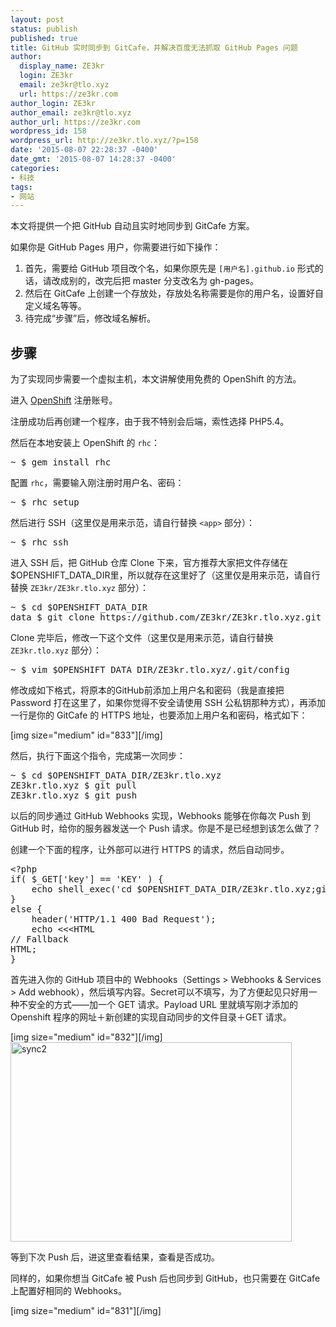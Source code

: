 ```yaml
---
layout: post
status: publish
published: true
title: GitHub 实时同步到 GitCafe，并解决百度无法抓取 GitHub Pages 问题
author:
  display_name: ZE3kr
  login: ZE3kr
  email: ze3kr@tlo.xyz
  url: https://ze3kr.com
author_login: ZE3kr
author_email: ze3kr@tlo.xyz
author_url: https://ze3kr.com
wordpress_id: 158
wordpress_url: http://ze3kr.tlo.xyz/?p=158
date: '2015-08-07 22:28:37 -0400'
date_gmt: '2015-08-07 14:28:37 -0400'
categories:
- 科技
tags:
- 网站
---
```

<p>本文将提供一个把 GitHub 自动且实时地同步到 GitCafe 方案。</p>
<p>如果你是 GitHub Pages 用户，你需要进行如下操作：</p>
<ol>
<li>首先，需要给 GitHub 项目改个名，如果你原先是 <code>[用户名].github.io</code> 形式的话，请改成别的，改完后把 master 分支改名为 gh-pages。</li>
<li>然后在 GitCafe 上创建一个存放处，存放处名称需要是你的用户名，设置好自定义域名等等。</li>
<li>待完成“步骤”后，修改域名解析。</li>
</ol>
<p><!--more--></p>
<h2>步骤</h2>
<p>为了实现同步需要一个虚拟主机，本文讲解使用免费的 OpenShift 的方法。</p>
<p>进入 <a href="https://www.openshift.com">OpenShift</a> 注册账号。</p>
<p>注册成功后再创建一个程序，由于我不特别会后端，索性选择 PHP5.4。</p>
<p>然后在本地安装上 OpenShift 的 <code>rhc</code>：</p>
<pre class="lang:sh decode:true ">~ $ gem install rhc
</pre>
<p>配置 <code>rhc</code>，需要输入刚注册时用户名、密码：</p>
<pre class="lang:sh decode:true ">~ $ rhc setup
</pre>
<p>然后进行 SSH（这里仅是用来示范，请自行替换 <code>&lt;app&gt;</code> 部分）：</p>
<pre class="lang:sh decode:true ">~ $ rhc ssh 
</pre>
<p>进入 SSH 后，把 GitHub 仓库 Clone 下来，官方推荐大家把文件存储在$OPENSHIFT_DATA_DIR里，所以就存在这里好了（这里仅是用来示范，请自行替换 <code>ZE3kr/ZE3kr.tlo.xyz</code> 部分）：</p>
<pre class="lang:sh decode:true ">~ $ cd $OPENSHIFT_DATA_DIR
data $ git clone https://github.com/ZE3kr/ZE3kr.tlo.xyz.git
</pre>
<p>Clone 完毕后，修改一下这个文件（这里仅是用来示范，请自行替换 <code>ZE3kr.tlo.xyz</code> 部分）：</p>
<pre class="lang:sh decode:true ">~ $ vim $OPENSHIFT_DATA_DIR/ZE3kr.tlo.xyz/.git/config
</pre>
<p>修改成如下格式，将原本的GitHub前添加上用户名和密码（我是直接把 Password 打在这里了，如果你觉得不安全请使用 SSH 公私钥那种方式），再添加一行是你的 GitCafe 的 HTTPS 地址，也要添加上用户名和密码，格式如下：</p>
<p>[img size="medium" id="833"][/img]</p>
<p>然后，执行下面这个指令，完成第一次同步：</p>
<pre class="lang:sh decode:true ">~ $ cd $OPENSHIFT_DATA_DIR/ZE3kr.tlo.xyz
ZE3kr.tlo.xyz $ git pull
ZE3kr.tlo.xyz $ git push
</pre>
<p>以后的同步通过 GitHub Webhooks 实现，Webhooks 能够在你每次 Push 到 GitHub 时，给你的服务器发送一个 Push 请求。你是不是已经想到该怎么做了？</p>
<p>创建一个下面的程序，让外部可以进行 HTTPS 的请求，然后自动同步。</p>
<pre class="lang:php decode:true ">&lt;?php
if( $_GET['key'] == 'KEY' ) {
    echo shell_exec('cd $OPENSHIFT_DATA_DIR/ZE3kr.tlo.xyz;git fetch origin;git pull;git push');
}
else {
    header('HTTP/1.1 400 Bad Request');
    echo &lt;&lt;&lt;HTML
// Fallback
HTML;
}
</pre>
<p>首先进入你的 GitHub 项目中的 Webhooks（Settings &gt; Webhooks &amp; Services &gt; Add webhook），然后填写内容。Secret可以不填写，为了方便起见只好用一种不安全的方式——加一个 GET 请求。Payload URL 里就填写刚才添加的 Openshift 程序的网址＋新创建的实现自动同步的文件目录＋GET 请求。</p>
<p>[img size="medium" id="832"][/img]<br />
<a href="https://s3.tlo.link/sites/2/20160131134448/sync2.png" rel="attachment wp-att-832"><img src="https://s3.tlo.link/sites/2/20160131134448/sync2-450x319.png" alt="sync2" width="450" height="319" class="aligncenter size-medium wp-image-832" /></a></p>
<p>等到下次 Push 后，进这里查看结果，查看是否成功。</p>
<p>同样的，如果你想当 GitCafe 被 Push 后也同步到 GitHub，也只需要在 GitCafe 上配置好相同的 Webhooks。</p>
<p>[img size="medium" id="831"][/img]</p>
